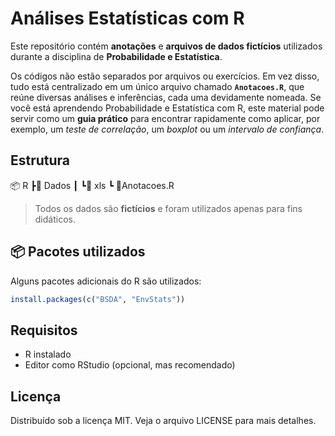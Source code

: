 # Análises Estatísticas com R

Este repositório contém **anotações** e **arquivos de dados fictícios** utilizados durante a disciplina de **Probabilidade e Estatística**.

Os códigos não estão separados por arquivos ou exercícios. Em vez disso, tudo está centralizado em um único arquivo chamado **`Anotacoes.R`**, que reúne diversas análises e inferências, cada uma devidamente nomeada. Se você está aprendendo Probabilidade e Estatística com R, este material pode servir como um **guia prático** para encontrar rapidamente como aplicar, por exemplo, um *teste de correlação*, um *boxplot* ou um *intervalo de confiança*.

## Estrutura

📦 R
┣📂 Dados
┃ ┗📂 xls
┗ 📓Anotacoes.R 

> Todos os dados são **fictícios** e foram utilizados apenas para fins didáticos.

## 📦 Pacotes utilizados

Alguns pacotes adicionais do R são utilizados:

```r
install.packages(c("BSDA", "EnvStats"))
```

## Requisitos

- R instalado
- Editor como RStudio (opcional, mas recomendado)

## Licença

Distribuído sob a licença MIT. Veja o arquivo LICENSE para mais detalhes.